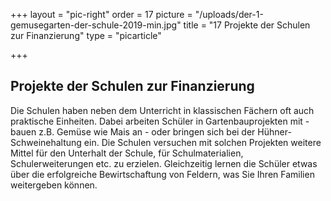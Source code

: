 +++
layout = "pic-right"
order = 17
picture = "/uploads/der-1-gemusegarten-der-schule-2019-min.jpg"
title = "17 Projekte der Schulen zur Finanzierung"
type = "picarticle"

+++
## Projekte der Schulen zur Finanzierung

Die Schulen haben neben dem Unterricht in klassischen Fächern oft auch praktische Einheiten. Dabei arbeiten Schüler in Gartenbauprojekten mit - bauen z.B. Gemüse wie Mais an - oder bringen sich bei der Hühner- Schweinehaltung ein. Die Schulen versuchen mit solchen Projekten weitere Mittel für den Unterhalt der Schule, für Schulmaterialien, Schulerweiterungen etc. zu erzielen. Gleichzeitig lernen die Schüler etwas über die erfolgreiche Bewirtschaftung von Feldern, was Sie Ihren Familien weitergeben können.